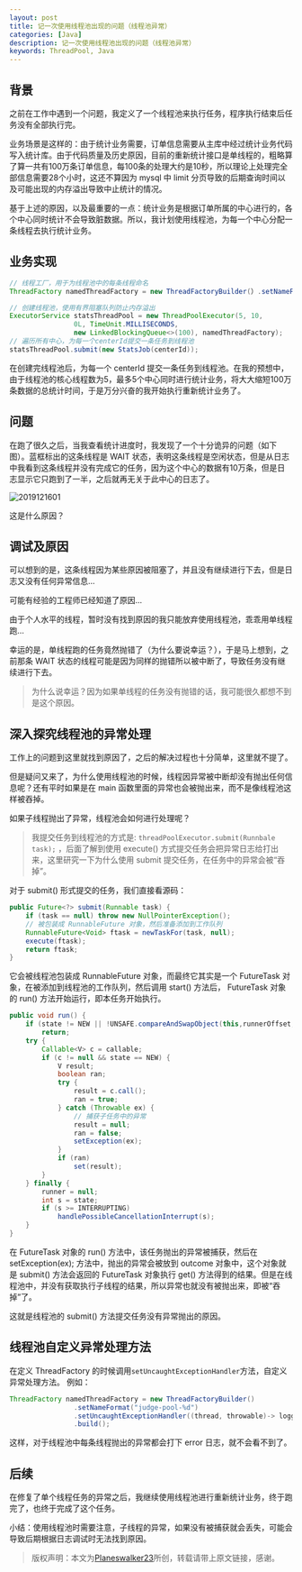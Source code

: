 ```yaml
---
layout: post
title: 记一次使用线程池出现的问题（线程池异常）
categories: [Java]
description: 记一次使用线程池出现的问题（线程池异常）
keywords: ThreadPool, Java
---
```


## 背景
之前在工作中遇到一个问题，我定义了一个线程池来执行任务，程序执行结束后任务没有全部执行完。

业务场景是这样的：由于统计业务需要，订单信息需要从主库中经过统计业务代码写入统计库。由于代码质量及历史原因，目前的重新统计接口是单线程的，粗略算了算一共有100万条订单信息，每100条的处理大约是10秒，所以理论上处理完全部信息需要28个小时，这还不算因为 mysql 中 limit 分页导致的后期查询时间以及可能出现的内存溢出导致中止统计的情况。

基于上述的原因，以及最重要的一点：统计业务是根据订单所属的中心进行的，各个中心同时统计不会导致脏数据。所以，我计划使用线程池，为每一个中心分配一条线程去执行统计业务。

## 业务实现
```java
// 线程工厂，用于为线程池中的每条线程命名
ThreadFactory namedThreadFactory = new ThreadFactoryBuilder(）.setNameFormat("stats-pool-%d").build();

// 创建线程池，使用有界阻塞队列防止内存溢出
ExecutorService statsThreadPool = new ThreadPoolExecutor(5, 10,
                0L, TimeUnit.MILLISECONDS,
                new LinkedBlockingQueue<>(100), namedThreadFactory);
// 遍历所有中心，为每一个centerId提交一条任务到线程池
statsThreadPool.submit(new StatsJob(centerId));
```
在创建完线程池后，为每一个 centerId 提交一条任务到线程池。在我的预想中，由于线程池的核心线程数为5，最多5个中心同时进行统计业务，将大大缩短100万条数据的总统计时间，于是万分兴奋的我开始执行重新统计业务了。

## 问题
在跑了很久之后，当我查看统计进度时，我发现了一个十分诡异的问题（如下图）。蓝框标出的这条线程是 WAIT 状态，表明这条线程是空闲状态，但是从日志中我看到这条线程并没有完成它的任务，因为这个中心的数据有10万条，但是日志显示它只跑到了一半，之后就再无关于此中心的日志了。

![2019121601](https://planeswalker23.github.io/images/posts/2019121601.png)

这是什么原因？

## 调试及原因
可以想到的是，这条线程因为某些原因被阻塞了，并且没有继续进行下去，但是日志又没有任何异常信息...

可能有经验的工程师已经知道了原因...

由于个人水平的线程，暂时没有找到原因的我只能放弃使用线程池，乖乖用单线程跑...

幸运的是，单线程跑的任务竟然抛错了（为什么要说幸运？），于是马上想到，之前那条 WAIT 状态的线程可能是因为同样的抛错所以被中断了，导致任务没有继续进行下去。

> 为什么说幸运？因为如果单线程的任务没有抛错的话，我可能很久都想不到是这个原因。

## 深入探究线程池的异常处理
工作上的问题到这里就找到原因了，之后的解决过程也十分简单，这里就不提了。

但是疑问又来了，为什么使用线程池的时候，线程因异常被中断却没有抛出任何信息呢？还有平时如果是在 main 函数里面的异常也会被抛出来，而不是像线程池这样被吞掉。

如果子线程抛出了异常，线程池会如何进行处理呢？

> 我提交任务到线程池的方式是: `threadPoolExecutor.submit(Runnbale task);` ，后面了解到使用 execute() 方式提交任务会把异常日志给打出来，这里研究一下为什么使用 submit 提交任务，在任务中的异常会被“吞掉”。

对于 submit() 形式提交的任务，我们直接看源码：

```java
public Future<?> submit(Runnable task) {
    if (task == null) throw new NullPointerException();
    // 被包装成 RunnableFuture 对象，然后准备添加到工作队列
    RunnableFuture<Void> ftask = newTaskFor(task, null);
    execute(ftask);
    return ftask;
}
```

它会被线程池包装成 RunnableFuture 对象，而最终它其实是一个 FutureTask 对象，在被添加到线程池的工作队列，然后调用 start() 方法后， FutureTask 对象的 run() 方法开始运行，即本任务开始执行。

```java
public void run() {
    if (state != NEW || !UNSAFE.compareAndSwapObject(this,runnerOffset,null, Thread.currentThread()))
        return;
    try {
        Callable<V> c = callable;
        if (c != null && state == NEW) {
            V result;
            boolean ran;
            try {
                result = c.call();
                ran = true;
            } catch (Throwable ex) {
                // 捕获子任务中的异常
                result = null;
                ran = false;
                setException(ex);
            }
            if (ran)
                set(result);
        }
    } finally {
        runner = null;
        int s = state;
        if (s >= INTERRUPTING)
            handlePossibleCancellationInterrupt(s);
    }
}
```

在 FutureTask 对象的 run() 方法中，该任务抛出的异常被捕获，然后在setException(ex); 方法中，抛出的异常会被放到 outcome 对象中，这个对象就是 submit() 方法会返回的 FutureTask 对象执行 get() 方法得到的结果。但是在线程池中，并没有获取执行子线程的结果，所以异常也就没有被抛出来，即被“吞掉”了。

这就是线程池的 submit() 方法提交任务没有异常抛出的原因。

## 线程池自定义异常处理方法
在定义 ThreadFactory 的时候调用`setUncaughtExceptionHandler`方法，自定义异常处理方法。
例如：

```java
ThreadFactory namedThreadFactory = new ThreadFactoryBuilder()
                .setNameFormat("judge-pool-%d")
                .setUncaughtExceptionHandler((thread, throwable)-> logger.error("ThreadPool {} got exception", thread,throwable))
                .build();
```

这样，对于线程池中每条线程抛出的异常都会打下 error 日志，就不会看不到了。

## 后续
在修复了单个线程任务的异常之后，我继续使用线程池进行重新统计业务，终于跑完了，也终于完成了这个任务。

小结：使用线程池时需要注意，子线程的异常，如果没有被捕获就会丢失，可能会导致后期根据日志调试时无法找到原因。

> 版权声明：本文为[Planeswalker23](https://github.com/Planeswalker23)所创，转载请带上原文链接，感谢。